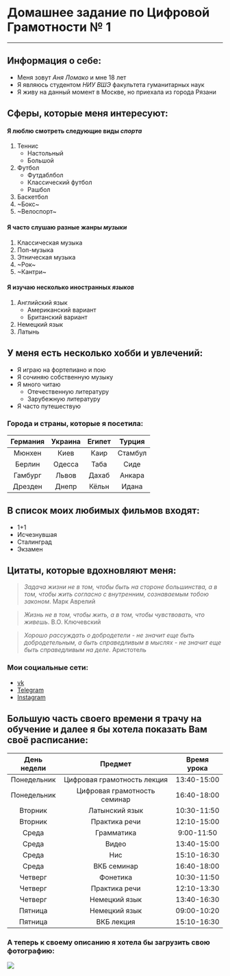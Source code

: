 # Домашнее задание по Цифровой Грамотности № 1
* * *

## Информация о себе:
* Меня зовут *Аня Ломако* и мне 18 лет
* Я являюсь студентом  *НИУ ВШЭ* факультета гуманитарных наук
* Я живу на данный момент в Москве, но приехала из города Рязани
## Сферы, которые меня интересуют:
#### Я люблю смотреть следующие виды *спорта*
1. Теннис
   * Настольный
   * Большой
2. Футбол 
   * Футдаблбол
   * Классический футбол
   * Рашбол
3. Баскетбол 
4. ~Бокс~
5. ~Велоспорт~
#### Я часто слушаю разные жанры *музыки*
1. Классическая музыка
2. Поп-музыка
3. Этническая музыка
4. ~Рок~
5. ~Кантри~
#### Я изучаю несколько иностранных *языков*
1. Английский язык
   * Американский вариант
   * Британский вариант
2. Немецкий язык
3. Латынь
## У меня есть несколько хобби и увлечений:
   * Я играю на фортепиано и пою
   * Я сочиняю собственную музыку
   * Я много читаю 
     * Отечественную литературу
     * Зарубежную литературу 
   * Я часто путешествую 
### Города и страны, которые я посетила:
| Германия  | Украина  | Египет  | Турция  |
|:---------:|:--------:|:-------:|:-------:|
|Мюнхен     |Киев      |Каир     |Стамбул  |
|Берлин     |Одесса    |Таба     |Сиде     |
|Гамбург    |Львов     |Дахаб    |Анкара   |
|Дрезден    |Днепр     |Кёльн    |Идана    |
## В список моих любимых фильмов входят:
- 1+1
- Исчезнувшая
- Сталинград
- Экзамен
## Цитаты, которые вдохновляют меня: 
>*Задача жизни не в том, чтобы быть на стороне большинства, а в том, чтобы жить согласно с внутренним, сознаваемым тобою законом*. Марк Аврелий

>*Жизнь не в том, чтобы жить, а в том, чтобы чувствовать, что живешь*. В.О. Ключевский

>*Хорошо рассуждать о добродетели - не значит еще быть добродетельным, а быть справедливым в мыслях - не значит еще быть справедливым на деле*. Аристотель 
### Мои социальные сети:
* [vk](https://vk.com/llllllllllllllllllkl)
* [Telegram](https://t.me/AnnLomako)
* [Instagram](https://www.instagram.com/lomannskaya/)

## Большую часть своего времени я трачу на обучение и далее я бы хотела показать Вам своё расписание: 
День недели|Предмет|Время урока|
|:---:|:---:|:---:|
Понедельник|Цифровая грамотность лекция|13:40-15:00|
Понедельник|Цифровая грамотность семинар|16:40-18:00|
Вторник|Латынский язык|10:30-11:50|
Вторник|Практика речи|12:10-15:00|
Среда|Грамматика|9:00-11:50|
Среда|Видео|13:40-15:00|
Среда|Нис|15:10-16:30|
Среда|ВКБ семинар|16:40-18:00|
Четверг|Фонетика|10:30-11:50|
Четверг|Практика речи|12:10-13:30|
Четверг|Немецкий язык|13:40-16:30|
Пятница|Немецкий язык|09:00-10:20|
Пятница|ВКБ лекция|15:10-16:30|
### А теперь к своему описанию я хотела бы загрузить свою фотографию:
![](https://lh3.googleusercontent.com/-P6ZnY_4i5uA/WmNpaaDrvzI/AAAAAAAABkQ/SYz3gVltylIYTOds8C9euUkftFlfpqJ6QCJoC/w530-h530-n-rw/aI5cSLm3SXk.jpg)

